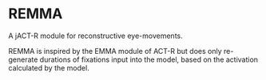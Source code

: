 # REMMA
A jACT-R module for reconstructive eye-movements.

REMMA is inspired by the EMMA module of ACT-R but does only re-generate
durations of fixations input into the model, based on the activation
calculated by the model.
